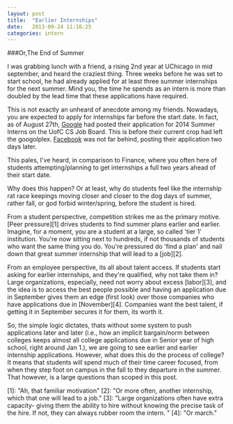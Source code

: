 ```yaml
---
layout: post
title:  "Earlier Internships"
date:   2013-09-24 11:16:25
categories: intern
---
```


###Or,The End of Summer

I was grabbing lunch with a friend, a rising 2nd year at UChicago in mid september, and heard the craziest thing. Three weeks before he was set to start school, he had already applied for at least three summer internships for the next summer. Mind you, the time he spends as an intern is more than doubled by the lead time that these applications have required. 

This is not exactly an unheard of anecdote among my friends. Nowadays, you are expected to apply for internships far before the start date. In fact, as of August 27th, [Google](https://jobboard.cs.uchicago.edu/postings/947953918) had posted their application for 2014 Summer Interns on the UofC CS Job Board. This is before their current crop had left the googolplex. [Facebook](https://jobboard.cs.uchicago.edu/postings/794631939) was not far behind, posting their application two days later. 

This pales, I've heard, in comparison to Finance, where you often here of students attempting/planning to get internships a full two years ahead of their start date. 

Why does this happen? Or at least, why do students feel like the internship rat race keepings moving closer and closer to the dog days of summer, rather fall, or god forbid winter/spring, before the student is hired. 

From a student perspective, competition strikes me as the primary motive. [Peer pressure][1] drives students to find summer plans earlier and earlier. Imagine, for a moment, you are a student at a large, so called 'tier 1' institution. You're now sitting next to hundreds, if not thousands of students who want the same thing you do. You're pressured do 'find a plan' and nail down that great summer internship that will lead to a [job][2].

From an employee perspective, its all about talent access. If students start asking for earlier internships, and they're qualified, why not take them in? Large organizations, especially, need not worry about excess [labor][3], and the idea is to access the best people possible and having an application due in September gives them an edge (first look) over those companies who have applications due in [November][4]. Companies want the best talent, if getting it in September secures it for them, its worth it. 

So, the simple logic dictates, thats without some system to push applications later and later (i.e., how an implicit bargain/norm between colleges keeps almost all college applications due in Senior year of high school, right around Jan 1.), we are going to see earlier and  earlier internship applications. However, what does this do the process of college? It means that students will spend much of their time career focused, from when they step foot on campus in the fall to they departure in the summer. That however, is a large questions than scoped in this post. 

[1]: "Ah, that familiar motivation"
[2]: "Or more often, another internship, which that one will lead to a job."
[3]: "Large organizations often have extra capacity- giving them the ability to hire without knowing the precise task of the hire. If not, they can always rubber room the intern. "
[4]: "Or march."